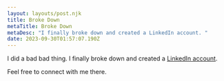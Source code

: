 ```yaml
---
layout: layouts/post.njk
title: Broke Down
metaTitle: Broke Down
metaDesc: "I finally broke down and created a LinkedIn account. "
date: 2023-09-30T01:57:07.190Z
---
```

I did a bad bad thing. I finally broke down and created a [LinkedIn account](https://www.linkedin.com/in/hmig/). 

Feel free to connect with me there. 